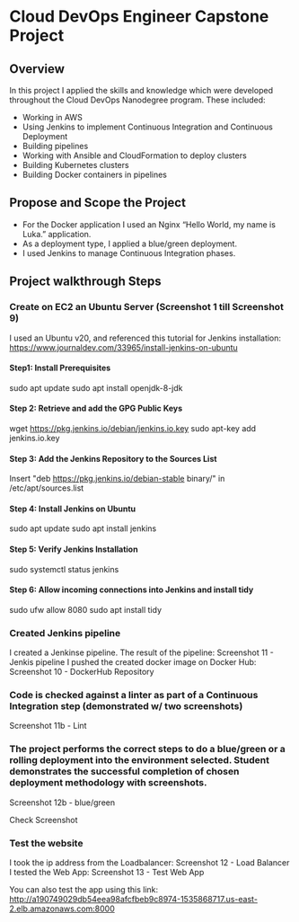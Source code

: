 # Cloud DevOps Engineer Capstone Project

## Overview

In this project I applied the skills and knowledge which were developed throughout the Cloud DevOps Nanodegree program. These included:

- Working in AWS
- Using Jenkins to implement Continuous Integration and Continuous Deployment
- Building pipelines
- Working with Ansible and CloudFormation to deploy clusters
- Building Kubernetes clusters
- Building Docker containers in pipelines

## Propose and Scope the Project

- For the Docker application I used an Nginx “Hello World, my name is Luka.” application.
- As a deployment type, I applied a blue/green deployment.
- I used Jenkins to manage Continuous Integration phases.

## Project walkthrough Steps

### Create on EC2 an Ubuntu Server (Screenshot 1 till Screenshot 9)

I used an Ubuntu v20, and referenced this tutorial for Jenkins installation: https://www.journaldev.com/33965/install-jenkins-on-ubuntu

#### Step1: Install Prerequisites

sudo apt update
sudo apt install openjdk-8-jdk

#### Step 2: Retrieve and add the GPG Public Keys

wget https://pkg.jenkins.io/debian/jenkins.io.key
sudo apt-key add jenkins.io.key

#### Step 3: Add the Jenkins Repository to the Sources List

Insert "deb https://pkg.jenkins.io/debian-stable binary/" in /etc/apt/sources.list

#### Step 4: Install Jenkins on Ubuntu

sudo apt update
sudo apt install jenkins

#### Step 5: Verify Jenkins Installation

sudo systemctl status jenkins

#### Step 6: Allow incoming connections into Jenkins and install tidy

sudo ufw allow 8080
sudo apt install tidy

### Created Jenkins pipeline

I created a Jenkinse pipeline. The result of the pipeline: Screenshot 11 - Jenkis pipeline
I pushed the created docker image on Docker Hub: Screenshot 10 - DockerHub Repository

### Code is checked against a linter as part of a Continuous Integration step (demonstrated w/ two screenshots)

Screenshot 11b - Lint

### The project performs the correct steps to do a blue/green or a rolling deployment into the environment selected. Student demonstrates the successful completion of chosen deployment methodology with screenshots.

Screenshot 12b - blue/green

Check Screenshot

### Test the website

I took the ip address from the Loadbalancer: Screenshot 12 - Load Balancer
I tested the Web App: Screenshot 13 - Test Web App

You can also test the app using this link:
http://a190749029db54eea98afcfbeb9c8974-1535868717.us-east-2.elb.amazonaws.com:8000
